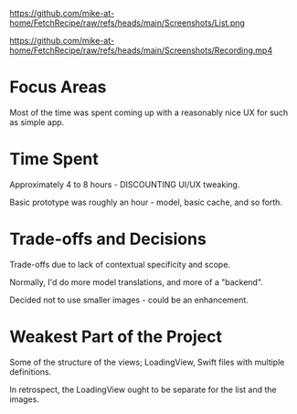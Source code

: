 https://github.com/mike-at-home/FetchRecipe/raw/refs/heads/main/Screenshots/List.png

https://github.com/mike-at-home/FetchRecipe/raw/refs/heads/main/Screenshots/Recording.mp4


# Focus Areas

Most of the time was spent coming up with a reasonably nice UX for such as simple app.


# Time Spent

Approximately 4 to 8 hours - DISCOUNTING UI/UX tweaking.

Basic prototype was roughly an hour - model, basic cache, and so forth.


# Trade-offs and Decisions

Trade-offs due to lack of contextual specificity and scope. 

Normally, I'd do more model translations, and more of a "backend".

Decided not to use smaller images - could be an enhancement.


# Weakest Part of the Project

 Some of the structure of the views; LoadingView, Swift files with multiple definitions.
 
 In retrospect, the LoadingView ought to be separate for the list and the images.

